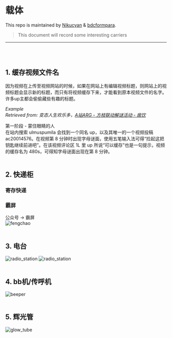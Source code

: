 # 载体

This repo is maintained by [Nikucyan](https://github.com/Nikucyan) & [bdcformpara](https://github.com/bdcformpara).
  
> This document will record some interesting carriers
---
</br></br>


## 1. 缓存视频文件名
因为视频在上传至视频网站的时候，如果在网站上有编辑视频标题，则网站上的视频标题会显示新的标题，而只有将视频缓存下来，才能看到原本视频文件的名字。许多up主都会偷偷藏些有趣的标题。

*Example*</br>
*Retrieved from: 变态人生欢乐多，[A站ARG - 方枝联动解谜活动 - 凿饮](https://www.acfun.cn/a/ac21015884?)* </br>

第一阶段 - 蒙住眼睛的人 </br>
在站内搜索 ulmuspumila 会找到一个同名 up，以及其唯一的一个视频投稿 ac20014576。在视频第 8 分钟时出现字母谜面，使用五笔输入法可得“捡起这把钥匙继续前进吧”。在该视频评论区 1L 里 up 所说“可以缓存”也是一句提示，视频的缓存名为 480s，可得知字母谜面出现在第 8 分钟。
</br></br>


## 2. 快递柜
### 寄存快递
### 霸屏
公众号 → 霸屏</br>
![fengchao](https://cdn.jsdelivr.net/gh/Nikucyan/ARG/Images/fengchao.png)
</br></br>


## 3. 电台
![radio_station](https://cdn.jsdelivr.net/gh/Nikucyan/ARG/Images/radio_station1.png)
![radio_station](https://cdn.jsdelivr.net/gh/Nikucyan/ARG/Images/radio_station2.png)
</br></br>


## 4. bb机/传呼机
![beeper](https://cdn.jsdelivr.net/gh/Nikucyan/ARG/Images/beeper.png)
</br></br>


## 5. 辉光管
![glow_tube](https://cdn.jsdelivr.net/gh/Nikucyan/ARG/Images/glow_tube.png)
</br></br>
